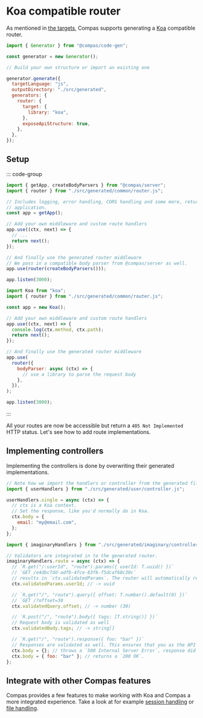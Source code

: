 # Koa compatible router

As mentioned in [the targets](/generators/targets.html), Compas supports
generating a [Koa](https://koajs.com/) compatible router.

```js
import { Generator } from "@compas/code-gen";

const generator = new Generator();

// Build your own structure or import an existing one

generator.generate({
  targetLanguage: "js",
  outputDirectory: "./src/generated",
  generators: {
    router: {
      target: {
        library: "koa",
      },
      exposeApiStructure: true,
    },
  },
});
```

## Setup

::: code-group

```js [With @compas/server]
import { getApp, createBodyParsers } from "@compas/server";
import { router } from "./src/generated/common/router.js";

// Includes logging, error handling, CORS handling and some more, returning a Koa
// application.
const app = getApp();

// Add your own middleware and custom route handlers
app.use((ctx, next) => {
  // ...
  return next();
});

// And finally use the generated router middleware
// We pass in a compatible body parser from @compas/server as well.
app.use(router(createBodyParsers()));

app.listen(3000);
```

```js [Using Koa directly]
import Koa from "koa";
import { router } from "./src/generated/common/router.js";

const app = new Koa();

// Add your own middleware and custom route handlers
app.use((ctx, next) => {
  console.log(ctx.method, ctx.path);
  return next();
});

// And finally use the generated router middleware
app.use(
  router({
    bodyParser: async (ctx) => {
      // use a library to parse the request body
    },
  }),
);

app.listen(3000);
```

:::

All your routes are now be accessible but return a `405 Not Implemented` HTTP
status. Let's see how to add route implementations.

## Implementing controllers

Implementing the controllers is done by overwriting their generated
implementations.

```js
// Note how we import the handlers or controller from the generated files
import { userHandlers } from "./src/generated/user/controller.js";

userHandlers.single = async (ctx) => {
  // ctx is a Koa context.
  // Set the response, like you'd normally do in Koa.
  ctx.body = {
    email: "my@email.com",
  };
};

import { imaginaryHandlers } from "./src/generated/imaginary/controller.js";

// Validators are integrated in to the generated router.
imaginaryHandlers.route = async (ctx) => {
  // `R.get("/:userId", "route").params({ userId: T.uuid() })`
  // `GET /e4dbc7dd-adfb-4fce-83f6-f5dcaf68c30c`
  // results in `ctx.validatedParams`. The router will automatically return a `400 Bad Request` if the `userId` is not a valid uuid.
  ctx.validatedParams.userId; // -> uuid

  // `R.get("/", "route").query({ offset: T.number().default(0) })`
  // `GET /?offset=30
  ctx.validatedQuery.offset; // -> number (30)

  // `R.post("/", "route").body({ tags: [T.string()] })`
  // Request body is validated as well
  ctx.validatedBody.tags; // -> string[]

  // `R.get("/", "route").response({ foo: "bar" })`
  // Responses are validated as well. This ensures that you as the API creator adhere to the structure (or contract).
  ctx.body = {}; // throws a `500 Internal Server Error`, response did not pass validators
  ctx.body = { foo: "bar" }; // returns a `200 OK`.
};
```

## Integrate with other Compas features

Compas provides a few features to make working with Koa and Compas a more
integrated experience. Take a look at for example
[session handling](/features/session-handling.html) or
[file handling](/features/file-handling.html).
